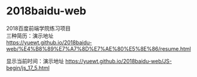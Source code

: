 # 2018baidu-web
2018百度前端学院练习项目                         
三种简历：演示地址                                      
https://yuewt.github.io/2018baidu-web/%E4%B8%89%E7%A7%8D%E7%AE%80%E5%8E%86/resume.html

显示当前时间：演示地址
https://yuewt.github.io/2018baidu-web/JS-begin/js_17_5.html
  

